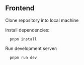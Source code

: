 ## Frontend

Clone repository into local machine

Install dependencies:
```
  pnpm install
```

Run development server:
```
  pnpm run dev
```